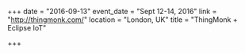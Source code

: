+++
date = "2016-09-13"
event_date = "Sept 12-14, 2016"
link = "http://thingmonk.com/"
location = "London, UK"
title = "ThingMonk + Eclipse IoT"

+++

